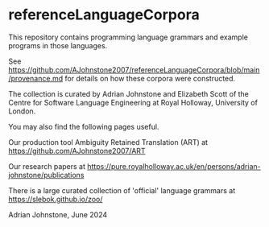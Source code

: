 # referenceLanguageCorpora

This repository contains programming language grammars and example programs in those languages.

See https://github.com/AJohnstone2007/referenceLanguageCorpora/blob/main/provenance.md for details on how these corpora were constructed.

The collection is curated by Adrian Johnstone and Elizabeth Scott of the Centre for Software Language Engineering at Royal Holloway, University of London.



You may also find the following pages useful.

Our production tool Ambiguity Retained Translation (ART) at https://github.com/AJohnstone2007/ART

Our research papers at https://pure.royalholloway.ac.uk/en/persons/adrian-johnstone/publications

There is a large curated collection of 'official' language grammars at https://slebok.github.io/zoo/ 

Adrian Johnstone, June 2024

